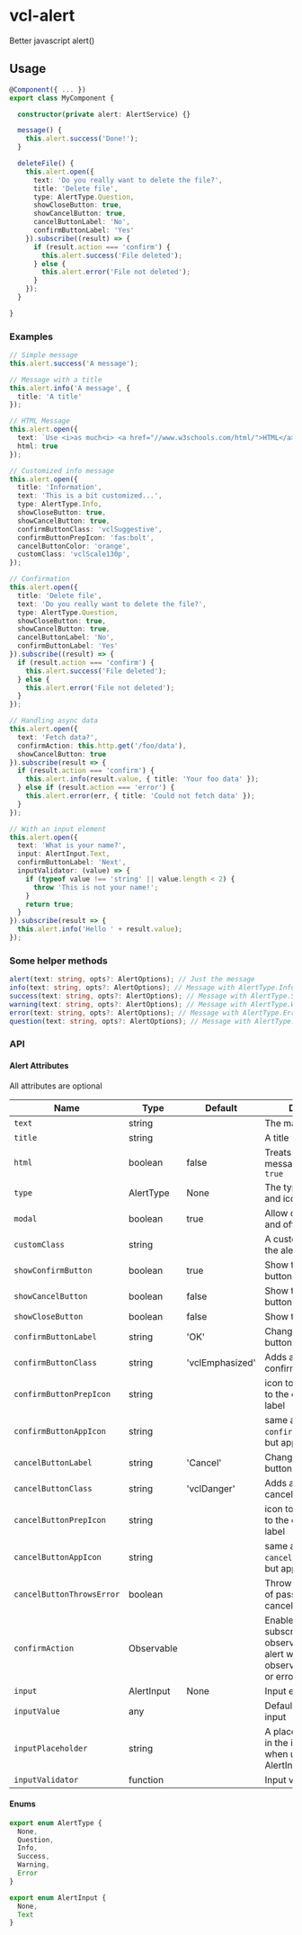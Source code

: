 # vcl-alert

Better javascript alert()

## Usage

```ts
@Component({ ... })
export class MyComponent {

  constructor(private alert: AlertService) {}

  message() {
    this.alert.success('Done!');
  }

  deleteFile() {
    this.alert.open({
      text: 'Do you really want to delete the file?',
      title: 'Delete file',
      type: AlertType.Question,
      showCloseButton: true,
      showCancelButton: true,
      cancelButtonLabel: 'No',
      confirmButtonLabel: 'Yes'
    }).subscribe((result) => {
      if (result.action === 'confirm') {
        this.alert.success('File deleted');
      } else {
        this.alert.error('File not deleted');
      }
    });
  }

}
```

### Examples

```ts
// Simple message
this.alert.success('A message');

// Message with a title
this.alert.info('A message', {
  title: 'A title'
});

// HTML Message
this.alert.open({
  text: `Use <i>as much<i> <a href="//www.w3schools.com/html/">HTML</a> as you <b>like</b>`.
  html: true
});

// Customized info message
this.alert.open({
  title: 'Information',
  text: 'This is a bit customized...',
  type: AlertType.Info,
  showCloseButton: true,
  showCancelButton: true,
  confirmButtonClass: 'vclSuggestive',
  confirmButtonPrepIcon: 'fas:bolt',
  cancelButtonColor: 'orange',
  customClass: 'vclScale130p',
});

// Confirmation
this.alert.open({
  title: 'Delete file',
  text: 'Do you really want to delete the file?',
  type: AlertType.Question,
  showCloseButton: true,
  showCancelButton: true,
  cancelButtonLabel: 'No',
  confirmButtonLabel: 'Yes'
}).subscribe((result) => {
  if (result.action === 'confirm') {
    this.alert.success('File deleted');
  } else {
    this.alert.error('File not deleted');
  }
});

// Handling async data
this.alert.open({
  text: 'Fetch data?',
  confirmAction: this.http.get('/foo/data'),
  showCancelButton: true
}).subscribe(result => {
  if (result.action === 'confirm') {
    this.alert.info(result.value, { title: 'Your foo data' });
  } else if (result.action === 'error') {
    this.alert.error(err, { title: 'Could not fetch data' });
  }
});

// With an input element
this.alert.open({
  text: 'What is your name?',
  input: AlertInput.Text,
  confirmButtonLabel: 'Next',
  inputValidator: (value) => {
    if (typeof value !== 'string' || value.length < 2) {
      throw 'This is not your name!';
    }
    return true;
  }
}).subscribe(result => {
  this.alert.info('Hello ' + result.value);
});
```

### Some helper methods

```ts
alert(text: string, opts?: AlertOptions); // Just the message
info(text: string, opts?: AlertOptions); // Message with AlertType.Info
success(text: string, opts?: AlertOptions); // Message with AlertType.Success
warning(text: string, opts?: AlertOptions); // Message with AlertType.Warning
error(text: string, opts?: AlertOptions); // Message with AlertType.Error
question(text: string, opts?: AlertOptions); // Message with AlertType.Question and showCancelButton=true
```

### API

#### Alert Attributes

All attributes are optional

| Name                    | Type           | Default         | Description
| ----------------------- | -------------- | --------------- | --------------
| `text`                    | string         |                 | The main message
| `title`                   | string         |                 | A title
| `html`                    | boolean        | false           | Treats the main message as html when `true`
| `type`                    | AlertType      | None            | The type. Defines color and icon.
| `modal`                   | boolean        | true            | Allow closing via ESC and offclick if true
| `customClass`             | string         |                 | A custom css class for the alert modal
| `showConfirmButton`       | boolean        | true            | Show the confirmation button
| `showCancelButton`        | boolean        | false           | Show the cancel button
| `showCloseButton`         | boolean        | false           | Show the close button
| `confirmButtonLabel`      | string         | 'OK'            | Changes the confirm button label
| `confirmButtonClass`      | string         | 'vclEmphasized' | Adds a class to the confirm button
| `confirmButtonPrepIcon`   | string         |                 | icon to be prepended to the confirm button label
| `confirmButtonAppIcon`    | string         |                 | same as `confirmButtonPrepIcon`, but appended
| `cancelButtonLabel`       | string         | 'Cancel'        | Changes the cancel button label
| `cancelButtonClass`       | string         | 'vclDanger'     | Adds a class to the cancel button
| `cancelButtonPrepIcon`    | string         |                 | icon to be prepended to the cancel button label
| `cancelButtonAppIcon`     | string         |                 | same as `cancelButtonPrepIcon`, but appended
| `cancelButtonThrowsError` | boolean        |                 | Throw an error instead of passing a result on cancel
| `confirmAction`           | Observable     |                 | Enables loader and subscribes to observable. Closes alert when the observable completes or errors.
| `input`                   | AlertInput     | None            | Input element
| `inputValue`              | any            |                 | Default value for the input
| `inputPlaceholder`        | string         |                 | A placeholder. Shown in the input element when using AlertInput.Text
| `inputValidator`          | function       |                 | Input validator callback

#### Enums

```ts
export enum AlertType {
  None,
  Question,
  Info,
  Success,
  Warning,
  Error
}

export enum AlertInput {
  None,
  Text
}
```
